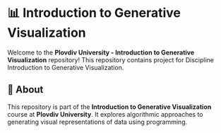 # 📊 Introduction to Generative Visualization

Welcome to the **Plovdiv University - Introduction to Generative Visualization** repository! This repository contains project for Discipline Introduction to Generative Visualization.

## 📌 About
This repository is part of the **Introduction to Generative Visualization** course at **Plovdiv University**. It explores algorithmic approaches to generating visual representations of data using programming.
